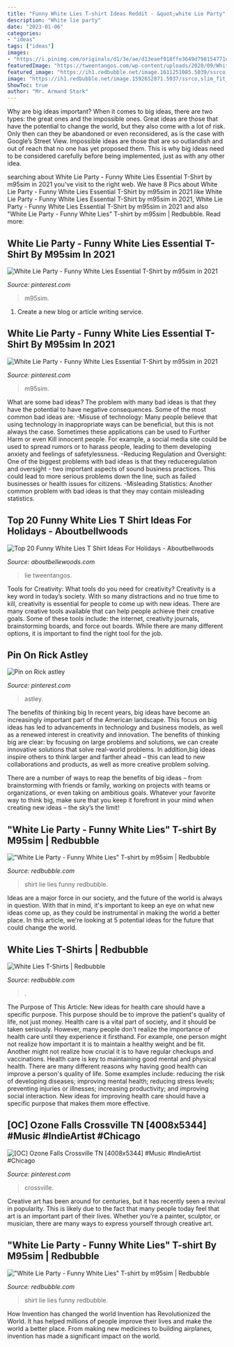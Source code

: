 ```yaml
---
title: "Funny White Lies T-shirt Ideas Reddit - &quot;white Lie Party"
description: "White lie party"
date: "2023-01-06"
categories:
- "ideas"
tags: ["ideas"]
images:
- "https://i.pinimg.com/originals/d1/3e/ae/d13eaef918ffe3649d798154771d7e2a.png"
featuredImage: "https://tweentangos.com/wp-content/uploads/2020/09/White-Lies-Party-Ideas-T-Shirt.jpg"
featured_image: "https://ih1.redbubble.net/image.1611251085.5039/ssrco,classic_tee,mens,fafafa:ca443f4786,front_alt,square_product,600x600.jpg"
image: "https://ih1.redbubble.net/image.1592652871.5937/ssrco,slim_fit_t_shirt,mens,fafafa:ca443f4786,front,square_product,600x600.jpg"
ShowToc: true
author: "Mr. Armand Stark"
---
```



Why are big ideas important?
When it comes to big ideas, there are two types: the great ones and the impossible ones. Great ideas are those that have the potential to change the world, but they also come with a lot of risk. Only then can they be abandoned or even reconsidered, as is the case with Google’s Street View. Impossible ideas are those that are so outlandish and out of reach that no one has yet proposed them. This is why big ideas need to be considered carefully before being implemented, just as with any other idea.

	

		
searching about White Lie Party - Funny White Lies Essential T-Shirt by m95sim in 2021 you've visit to the right web. We have 8 Pics about White Lie Party - Funny White Lies Essential T-Shirt by m95sim in 2021 like White Lie Party - Funny White Lies Essential T-Shirt by m95sim in 2021, White Lie Party - Funny White Lies Essential T-Shirt by m95sim in 2021 and also &quot;White Lie Party - Funny White Lies&quot; T-shirt by m95sim | Redbubble. Read more:
		
    
## White Lie Party - Funny White Lies Essential T-Shirt By M95sim In 2021

<img loading=lazy src="https://i.pinimg.com/originals/d1/3e/ae/d13eaef918ffe3649d798154771d7e2a.png" onerror="this.onerror=null;this.src='https://tse3.mm.bing.net/th?id=OIP.92HuhWhUeg4A0E87XNZZsQHaJ4&amp;pid=15.1';" alt="White Lie Party - Funny White Lies Essential T-Shirt by m95sim in 2021">

_Source: pinterest.com_

>m95sim. 

	

1. Create a new blog or article writing service.

    
## White Lie Party - Funny White Lies Essential T-Shirt By M95sim In 2021

<img loading=lazy src="https://i.pinimg.com/originals/67/ea/57/67ea57feda8068fe71035a0046bcf82f.png" onerror="this.onerror=null;this.src='https://tse4.mm.bing.net/th?id=OIP.OSiuM18rO3f13tgqyU2I7gHaJ4&amp;pid=15.1';" alt="White Lie Party - Funny White Lies Essential T-Shirt by m95sim in 2021">

_Source: pinterest.com_

>m95sim. 

	

What are some bad ideas?
The problem with many bad ideas is that they have the potential to have negative consequences. Some of the most common bad ideas are: 
-Misuse of technology: Many people believe that using technology in inappropriate ways can be beneficial, but this is not always the case. Sometimes these applications can be used to Further Harm or even Kill innocent people. For example, a social media site could be used to spread rumors or to harass people, leading to them developing anxiety and feelings of safetylessness. 
-Reducing Regulation and Oversight: One of the biggest problems with bad ideas is that they reduceregulation and oversight - two important aspects of sound business practices. This could lead to more serious problems down the line, such as failed businesses or health issues for citizens. 
-Misleading Statistics: Another common problem with bad ideas is that they may contain misleading statistics.

    
## Top 20 Funny White Lies T Shirt Ideas For Holidays - Aboutbellwoods

<img loading=lazy src="https://tweentangos.com/wp-content/uploads/2020/09/White-Lies-Party-Ideas-T-Shirt.jpg" onerror="this.onerror=null;this.src='https://tse3.mm.bing.net/th?id=OIP.gC-O9d6gMSG0EtDRRI-V9AHaIP&amp;pid=15.1';" alt="Top 20 Funny White Lies T Shirt Ideas For Holidays - Aboutbellwoods">

_Source: aboutbellewoods.com_

>lie tweentangos. 

	

Tools for Creativity: What tools do you need for creativity?
Creativity is a key word in today’s society. With so many distractions and no true time to kill, creativity is essential for people to come up with new ideas. There are many creative tools available that can help people achieve their creative goals. Some of these tools include: the internet, creativity journals, brainstorming boards, and force out boards. While there are many different options, it is important to find the right tool for the job.

    
## Pin On Rick Astley

<img loading=lazy src="https://i.pinimg.com/originals/a7/bf/d3/a7bfd34c1889163433a4024ed56b8327.jpg" onerror="this.onerror=null;this.src='https://tse1.mm.bing.net/th?id=OIP.hnst3fQlA0NBFde6EuWOHgHaHW&amp;pid=15.1';" alt="Pin on Rick astley">

_Source: pinterest.com_

>astley. 

	

The benefits of thinking big
In recent years, big ideas have become an increasingly important part of the American landscape. This focus on big ideas has led to advancements in technology and business models, as well as a renewed interest in creativity and innovation.
The benefits of thinking big are clear: by focusing on large problems and solutions, we can create innovative solutions that solve real-world problems. In addition,big ideas inspire others to think larger and farther ahead – this can lead to new collaborations and products, as well as more creative problem solving.

There are a number of ways to reap the benefits of big ideas – from brainstorming with friends or family, working on projects with teams or organizations, or even taking on ambitious goals. Whatever your favorite way to think big, make sure that you keep it forefront in your mind when creating new ideas – the sky’s the limit!

    
## &quot;White Lie Party - Funny White Lies&quot; T-shirt By M95sim | Redbubble

<img loading=lazy src="https://ih1.redbubble.net/image.1595227602.1324/ssrco,slim_fit_t_shirt,mens,fafafa:ca443f4786,front,square_product,600x600.jpg" onerror="this.onerror=null;this.src='https://tse3.mm.bing.net/th?id=OIP.uvCqQlkhXXJKw4weDbF23wHaHa&amp;pid=15.1';" alt="&quot;White Lie Party - Funny White Lies&quot; T-shirt by m95sim | Redbubble">

_Source: redbubble.com_

>shirt lie lies funny redbubble. 

	

Ideas are a major force in our society, and the future of the world is always in question. With that in mind, it's important to keep an eye on what new ideas come up, as they could be instrumental in making the world a better place. In this article, we're looking at 5 potential ideas for the future that could change the world.

    
## White Lies T-Shirts | Redbubble

<img loading=lazy src="https://ih1.redbubble.net/image.1611251085.5039/ssrco,classic_tee,mens,fafafa:ca443f4786,front_alt,square_product,600x600.jpg" onerror="this.onerror=null;this.src='https://tse3.mm.bing.net/th?id=OIP.eHBR-vavrMdwMCqBymo5jQHaHZ&amp;pid=15.1';" alt="White Lies T-Shirts | Redbubble">

_Source: redbubble.com_

>. 

	

The Purpose of This Article: New ideas for health care should have a specific purpose. This purpose should be to improve the patient's quality of life, not just money.
Health care is a vital part of society, and it should be taken seriously. However, many people don't realize the importance of health care until they experience it firsthand. For example, one person might not realize how important it is to maintain a healthy weight and be fit. Another might not realize how crucial it is to have regular checkups and vaccinations. Health care is key to maintaining good mental and physical health. There are many different reasons why having good health can improve a person's quality of life. Some examples include: reducing the risk of developing diseases; improving mental health; reducing stress levels; preventing injuries or illnesses; increasing productivity; and improving social interaction. New ideas for improving health care should have a specific purpose that makes them more effective.

    
## [OC] Ozone Falls Crossville TN [4008x5344] #Music #IndieArtist #Chicago

<img loading=lazy src="https://i.pinimg.com/736x/05/71/f3/0571f3534933f306ec7c1424b09aea2f.jpg" onerror="this.onerror=null;this.src='https://tse2.mm.bing.net/th?id=OIP.wqpOEkoLSqDdNTf_OuZiLgHaJ3&amp;pid=15.1';" alt="[OC] Ozone Falls Crossville TN [4008x5344] #Music #IndieArtist #Chicago">

_Source: pinterest.com_

>crossville. 

	

Creative art has been around for centuries, but it has recently seen a revival in popularity. This is likely due to the fact that many people today feel that art is an important part of their lives. Whether you're a painter, sculptor, or musician, there are many ways to express yourself through creative art.

    
## &quot;White Lie Party - Funny White Lies&quot; T-shirt By M95sim | Redbubble

<img loading=lazy src="https://ih1.redbubble.net/image.1592652871.5937/ssrco,slim_fit_t_shirt,mens,fafafa:ca443f4786,front,square_product,600x600.jpg" onerror="this.onerror=null;this.src='https://tse1.mm.bing.net/th?id=OIP.NRP0Gn4SmbK3VT9D7n1UegHaHa&amp;pid=15.1';" alt="&quot;White Lie Party - Funny White Lies&quot; T-shirt by m95sim | Redbubble">

_Source: redbubble.com_

>shirt lie lies funny redbubble. 

	

How Invention has changed the world
Invention has Revolutionized the World. It has helped millions of people improve their lives and make the world a better place. From making new medicines to building airplanes, invention has made a significant impact on the world.

